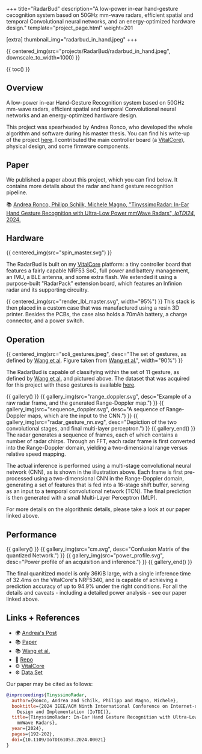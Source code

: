 +++
title="RadarBud"
description="A low-power in-ear hand-gesture cecognition system based on 50GHz mm-wave radars, efficient spatial and temporal Convolutional neural networks, and an energy-optimized hardware design."
template="project_page.html"
weight=201

[extra]
thumbnail_img="radarbud_in_hand.jpeg"
+++

{{ centered_img(src="projects/RadarBud/radarbud_in_hand.jpeg", downscale_to_width=1000) }}

{{ toc() }}

## Overview

A low-power in-ear Hand-Gesture Recognition system based on 50GHz mm-wave radars, efficient spatial and temporal Convolutional neural networks and an energy-optimized hardware design.

This project was spearheaded by Andrea Ronco, who developed the whole algorithm and software during his master thesis. You can find his write-up of the project [here](https://www.andrearonco.com/posts/2024/06/tinyssimoradar/).
I contributed the main controller board (a [VitalCore](@/projects/VitalCore/index.md)), physical design, and some firmware components.

## Paper

We published a paper about this project, which you can find below. It contains more details about the
radar and hand gesture recognition pipeline.

📚  [Andrea Ronco, Philipp Schilk, Michele Magno, "TinyssimoRadar: In-Ear Hand Gesture Recognition with Ultra-Low Power mmWave Radars", *IoTDI24*, 2024.](https://ieeexplore.ieee.org/abstract/document/10562162)

## Hardware

{{ centered_img(src="spin_master.svg") }}

The RadarBud is built on my [VitalCore](/projects/vitalcore/) platform: a tiny controller board that
features a fairly capable NRF53 SoC, full power and battery management, an IMU, a BLE antenna, and
some extra flash. We extended it using a purpose-built "RadarPack" extension board, which features
an Infinion radar and its supporting circuitry.

{{ centered_img(src="render_lbl_master.svg", width="95%") }}
This stack is then placed in a custom case that was manufactured using a resin 3D printer. Besides
the PCBs, the case also holds a 70mAh battery, a charge connector, and a power switch.

## Operation

{{ centered_img(src="soli_gestures.jpeg", desc="The set of gestures, as defined by [Wang et al](https://dl.acm.org/doi/10.1145/2984511.2984565). Figure taken from [Wang et al.](https://dl.acm.org/doi/10.1145/2984511.2984565)", width="90%") }}

The RadarBud is capable of classifying within the set of 11 gesture, as defined by [Wang et al.](https://dl.acm.org/doi/10.1145/2984511.2984565) and pictured above. The
dataset that was acquired for this project with these gestures is available [here](https://www.research-collection.ethz.ch/handle/20.500.11850/672242).

{{ gallery() }}
    {{ gallery_img(src="range_doppler.svg", desc="Example of a raw radar frame, and the generated Range-Doppler map.") }}
    {{ gallery_img(src="sequence_doppler.svg", desc="A sequence of Range-Doppler maps, which are the input to the CNN.") }}
    {{ gallery_img(src="radar_gesture_nn.svg", desc="Depiction of the two convolutional stages, and final multi-layer perceptron.") }}
{{ gallery_end() }}
The radar generates a sequence of frames, each of which contains a number of radar chirps. Through an FFT, each radar frame
is first converted into the Range-Doppler domain, yielding a two-dimensional range versus relative speed mapping.

The actual inference is performed using a multi-stage convolutional neural network (CNN), as is shown in the illustration
above. Each frame is first pre-processed using a two-dimensional CNN in the Range-Doppler domain, generating a set of
features that is fed into a 16-stage shift buffer, serving as an input to a temporal convolutional network (TCN). The final
prediction is then generated with a small Multi-Layer Perceptron (MLP).

For more details on the algorithmic details, please take a look at our paper linked above.

## Performance

{{ gallery() }}
    {{ gallery_img(src="cm.svg", desc="Confusion Matrix of the quantized Network.") }}
    {{ gallery_img(src="power_profile.svg", desc="Power profile of an acquisition and inference.") }}
{{ gallery_end() }}

The final quanitized model is only 36KiB large, with a single inference time of 32.4ms on the VitalCore's NRF5340, and is 
capable of achieving a prediction accuracy of up to 94.9% under the right conditions. For all the details and caveats - 
including a detailed power analysis - see our paper linked above.

## Links + References

- 🌍 [Andrea's Post](https://www.andrearonco.com/posts/2024/06/tinyssimoradar/)
- 📚 [Paper](https://ieeexplore.ieee.org/abstract/document/10562162)
- 📚 [Wang et al.](https://dl.acm.org/doi/10.1145/2984511.2984565)
- 📁 [Repo](https://github.com/ETH-PBL/TinyssimoRadar)
- ⚙️ [VitalCore](@/projects/VitalCore/index.md)
- ⚙️ [Data Set](https://www.research-collection.ethz.ch/handle/20.500.11850/672242)

Our paper may be cited as follows:
```bibtex
@inproceedings{TinyssimoRadar,
  author={Ronco, Andrea and Schilk, Philipp and Magno, Michele},
  booktitle={2024 IEEE/ACM Ninth International Conference on Internet-of-Things
    Design and Implementation (IoTDI)},
  title={TinyssimoRadar: In-Ear Hand Gesture Recognition with Ultra-Low Power
    mmWave Radars},
  year={2024},
  pages={192-202},
  doi={10.1109/IoTDI61053.2024.00021}
}
```
